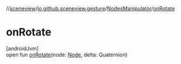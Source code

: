 //[sceneview](../../../index.md)/[io.github.sceneview.gesture](../index.md)/[NodesManipulator](index.md)/[onRotate](on-rotate.md)

# onRotate

[androidJvm]\
open fun [onRotate](on-rotate.md)(node: [Node](../../io.github.sceneview.nodes/-node/index.md), delta: Quaternion)
